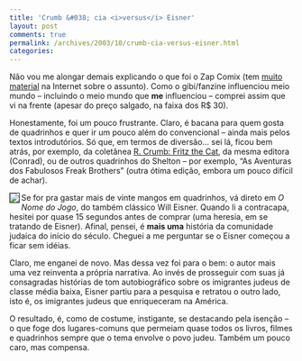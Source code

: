 ```yaml
---
title: 'Crumb &#038; cia <i>versus</i> Eisner'
layout: post
comments: true
permalink: /archives/2003/10/crumb-cia-versus-eisner.html
categories:
---
```

Não vou me alongar demais explicando o que foi o Zap Comix (tem <a href="http://www.google.com/search?hl=&#038;cat=&#038;meta=&#038;q=zap+comix" >muito material</a> na Internet sobre o assunto). Como o gibi/fanzine influenciou meio mundo &#8211; incluindo o meio mundo que **me** influenciou &#8211; comprei assim que vi na frente (apesar do preço salgado, na faixa dos R$ 30).

Honestamente, foi um pouco frustrante. Claro, é bacana para quem gosta de quadrinhos e quer ir um pouco além do convencional &#8211; ainda mais pelos textos introdutórios. Só que, em termos de diversão&#8230; sei lá, ficou bem atrás, por exemplo, da coletânea <a href="200301.html#post_2261837">R. Crumb: Fritz the Cat</a>, da mesma editora (Conrad), ou de outros quadrinhos do Shelton &#8211; por exemplo, &#8220;As Aventuras dos Fabulosos Freak Brothers&#8221; (outra ótima edição, embora um pouco difícil de achar).

<img src=//chester.me/img/blig/nomejogo.jpg align="left" border=1>Se for pra gastar mais de vinte mangos em quadrinhos, vá direto em *O Nome do Jogo*, do também clássico Will Eisner. Quando li a contracapa, hesitei por quase 15 segundos antes de comprar (uma heresia, em se tratando de Eisner). Afinal, pensei, é **mais uma** história da comunidade judaica do início do século. Cheguei a me perguntar se o Eisner começou a ficar sem idéias.

Claro, me enganei de novo. Mas dessa vez foi para o bem: o autor mais uma vez reinventa a própria narrativa. Ao invés de prosseguir com suas já consagradas histórias de tom autobiográfico sobre os imigrantes judeus de classe média baixa, Eisner partiu para a pesquisa e retratou o outro lado, isto é, os imigrantes judeus que enriqueceram na América.

O resultado, é, como de costume, instigante, se destacando pela isenção &#8211; o que foge dos lugares-comuns que permeiam quase todos os livros, filmes e quadrinhos sempre que o tema envolve o povo judeu. Também um pouco caro, mas compensa.
